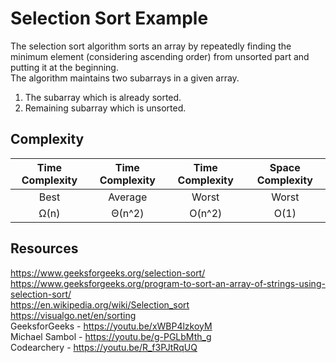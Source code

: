 ﻿# Selection Sort Example

The selection sort algorithm sorts an array by repeatedly finding the minimum element (considering ascending order) from unsorted part and putting it at the beginning.  
The algorithm maintains two subarrays in a given array.

1) The subarray which is already sorted.  
2) Remaining subarray which is unsorted.  

## Complexity

|  Time Complexity 	| Time Complexity 	| Time Complexity 	| Space Complexity 	|
|:----------------:	|:---------------:	|:---------------:	|:----------------:	|
| Best             	| Average         	| Worst           	| Worst            	|
| Ω(n)             	| Θ(n^2)          	| O(n^2)          	| O(1)             	|

## Resources

https://www.geeksforgeeks.org/selection-sort/  
https://www.geeksforgeeks.org/program-to-sort-an-array-of-strings-using-selection-sort/  
https://en.wikipedia.org/wiki/Selection_sort  
https://visualgo.net/en/sorting  
GeeksforGeeks - https://youtu.be/xWBP4lzkoyM    
Michael Sambol - https://youtu.be/g-PGLbMth_g  
Codearchery - https://youtu.be/R_f3PJtRqUQ    
